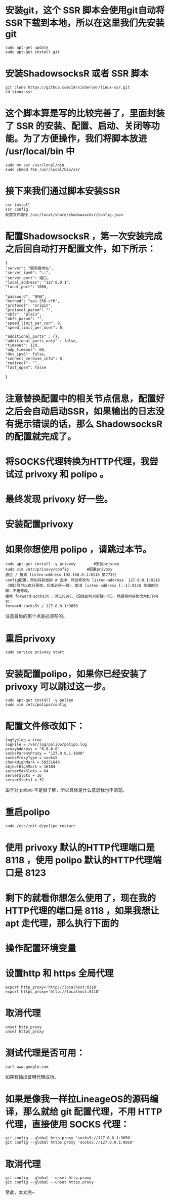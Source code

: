 # 安装git，这个 SSR 脚本会使用git自动将SSR下载到本地，所以在这里我们先安装git
    sudo apt-get update 
    sudo apt-get install git 
# 安装ShadowsocksR 或者 SSR 脚本
    git clone https://github.com/IArvinServer/linux-ssr.git    
    cd linux-ssr 
# 这个脚本算是写的比较完善了，里面封装了 SSR 的安装、配置、启动、关闭等功能。为了方便操作，我们将脚本放进 /usr/local/bin 中
    sudo mv ssr /usr/local/bin 
    sudo chmod 766 /usr/local/bin/ssr 
# 接下来我们通过脚本安装SSR
    ssr install 
    ssr config 
    配置文件路径 /usr/local/share/shadowsocksr/config.json
# 配置ShadowsocksR ，第一次安装完成之后回自动打开配置文件，如下所示：
    {
    "server": "服务器地址",
    "server_ipv6": "::",
    "server_port": 端口,
    "local_address": "127.0.0.1",
    "local_port": 1080,

    "password": "密码",
    "method": "aes-256-cfb",
    "protocol": "origin",
    "protocol_param": "",
    "obfs": "plain",
    "obfs_param": "",
    "speed_limit_per_con": 0,
    "speed_limit_per_user": 0,

    "additional_ports" : {}, 
    "additional_ports_only" : false, 
    "timeout": 120,
    "udp_timeout": 60,
    "dns_ipv6": false,
    "connect_verbose_info": 0,
    "redirect": "",
    "fast_open": false
}
# 注意替换配置中的相关节点信息，配置好之后会自动启动SSR，如果输出的日志没有提示错误的话，那么 ShadowsocksR 的配置就完成了。
# 将SOCKS代理转换为HTTP代理，我尝试过 privoxy 和 polipo 。
# 最终发现 privoxy 好一些。
# 安装配置privoxy
# 如果你想使用 polipo ，请跳过本节。
    sudo apt-get install -y privoxy        #安装privoxy
    sudo vim /etc/privoxy/config        #配置privoxy
    通过 / 搜索 listen-address 192.168.0.1:8118 第773行
    config配置，然后将前面的 # 去掉，然后修改为 listen-address  127.0.0.1:8118 
    （端口号可以自行更改，后面必须一致），取消 listen-address [::1]:8118 前面的注释，不用修改。
    搜索 forward-socks5t ，第1388行，（没找到可以新建一行），然后将内容修改为如下内容：
    forward-socks5t / 127.0.0.1:9050
注意最后的那个点是必须写的。
# 重启privoxy
    sudo service privoxy start
# 安装配置polipo，如果你已经安装了 privoxy 可以跳过这一步。
    sudo apt-get install -y polipo 
    sudo vim /etc/polipo/config 
# 配置文件修改如下：
    logSyslog = true
    logFile = /var/log/polipo/polipo.log
    proxyAddress = "0.0.0.0"
    socksParentProxy = "127.0.0.1:1080"
    socksProxyType = socks5
    chunkHighMark = 50331648
    objectHighMark = 16384
    serverMaxSlots = 64
    serverSlots = 16
    serverSlots1 = 32
由于对 polipo 不是很了解，所以具体是什么意思我也不清楚。
# 重启polipo
    sudo /etc/init.d/polipo restart 
# 使用 privoxy 默认的HTTP代理端口是 8118 ，使用 polipo 默认的HTTP代理端口是 8123
# 剩下的就看你想怎么使用了，现在我的HTTP代理的端口是 8118 ，如果我想让 apt 走代理，那么执行下面的
# 操作配置环境变量
# 设置http 和 https 全局代理
    export http_proxy='http://localhost:8118' 
    export https_proxy='http://localhost:8118' 
# 取消代理
    unset http_proxy 
    unset https_proxy 
# 测试代理是否可用：
    curl www.google.com 
 如果有输出证明代理成功。
# 如果是像我一样拉LineageOS的源码编译，那么就给 git 配置代理，不用 HTTP 代理，直接使用 SOCKS 代理：
    git config --global http.proxy 'socks5://127.0.0.1:9050' 
    git config --global https.proxy 'socks5://127.0.0.1:9050' 
# 取消代理
    git config --global --unset http.proxy 
    git config --global --unset https.proxy 
至此，本文完~
